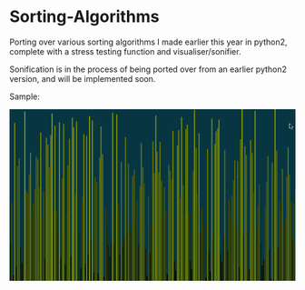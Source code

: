 # Sorting-Algorithms
Porting over various sorting algorithms I made earlier this year in python2, complete with a stress testing function and visualiser/sonifier.

Sonification is in the process of being ported over from an earlier python2 version, and will be implemented soon.

Sample:

![gif](quicksort_visualised.gif)
